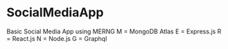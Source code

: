 # SocialMediaApp
Basic Social Media App using MERNG
M = MongoDB Atlas
E = Express.js
R = React.js
N = Node.js
G = Graphql

